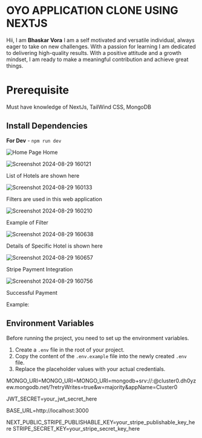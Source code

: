 


# OYO APPLICATION CLONE USING NEXTJS

Hii, I am **Bhaskar Vora** 
I am a self motivated and versatile individual, always eager to take on new challenges. With a passion for learning I am dedicated to delivering high-quality results. With a positive attitude and a growth mindset, I am ready to make a meaningful contribution and achieve great things.



# Prerequisite

Must have knowledge of NextJs, TailWind CSS, MongoDB

## Install Dependencies

**For Dev** - `npm run dev`  




![Home Page](https://github.com/user-attachments/assets/3d5ee668-1bb6-4f9c-ba0a-2636cf749332)
Home 


![Screenshot 2024-08-29 160121](https://github.com/user-attachments/assets/fc44bd4d-29cd-4f68-bb4a-95d4d9d7f499)

List of Hotels are shown here

![Screenshot 2024-08-29 160133](https://github.com/user-attachments/assets/6386bc9c-7dc5-4de1-8be9-1efe945d73c6)

Filters are used in this web application

![Screenshot 2024-08-29 160210](https://github.com/user-attachments/assets/2989e3b0-0d89-4ca7-ad83-43a0de4f3ef5)

Example of Filter

![Screenshot 2024-08-29 160638](https://github.com/user-attachments/assets/b967d36f-afbd-4eab-9624-1d2fbcd079e8)

Details of Specific Hotel is shown here

![Screenshot 2024-08-29 160657](https://github.com/user-attachments/assets/ba82e568-1cb5-4057-a412-0d2a57f5b035)

Stripe Payment Integration

![Screenshot 2024-08-29 160756](https://github.com/user-attachments/assets/7fcca996-e423-435e-b922-b8241679941e)

Successful Payment 





Example:

## Environment Variables

Before running the project, you need to set up the environment variables. 

1. Create a `.env` file in the root of your project.
2. Copy the content of the `.env.example` file into the newly created `.env` file.
3. Replace the placeholder values with your actual credentials.

MONGO_URI=MONGO_URI=MONGO_URI=mongodb+srv://<username>:<password>@cluster0.dh0yzew.mongodb.net/?retryWrites=true&w=majority&appName=Cluster0


JWT_SECRET=your_jwt_secret_here

BASE_URL=http://localhost:3000

NEXT_PUBLIC_STRIPE_PUBLISHABLE_KEY=your_stripe_publishable_key_here
STRIPE_SECRET_KEY=your_stripe_secret_key_here
